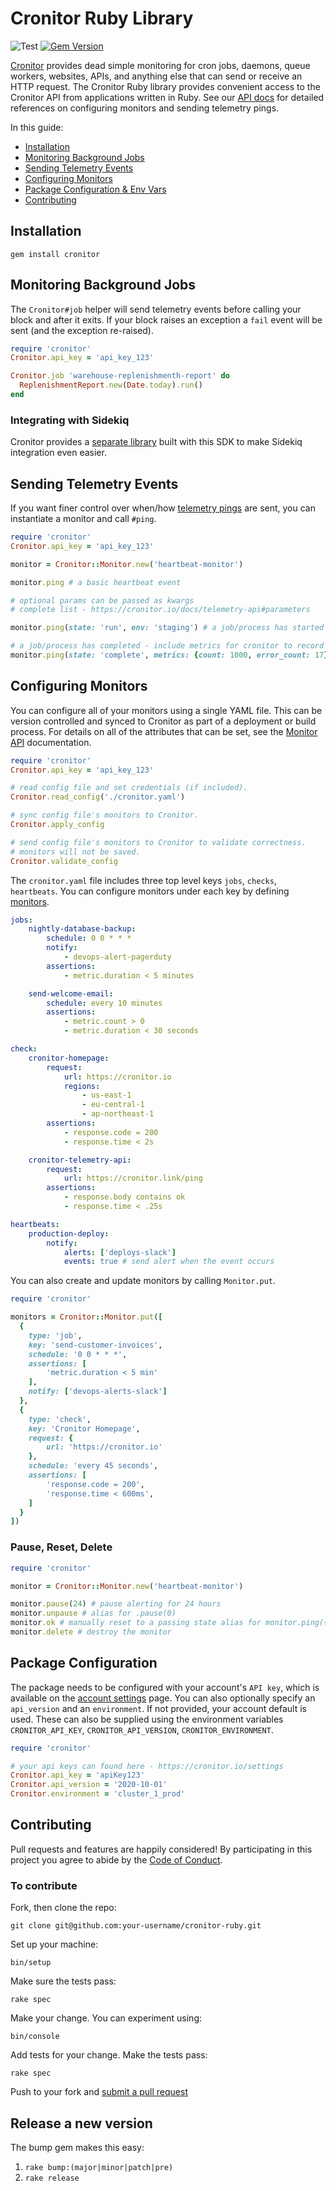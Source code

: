 # Cronitor Ruby Library

![Test](https://github.com/cronitorio/cronitor-ruby/workflows/Test/badge.svg)
[![Gem Version](https://badge.fury.io/rb/cronitor.svg)](https://badge.fury.io/rb/cronitor)


[Cronitor](https://cronitor.io/) provides dead simple monitoring for cron jobs, daemons, queue workers, websites, APIs, and anything else that can send or receive an HTTP request. The Cronitor Ruby library provides convenient access to the Cronitor API from applications written in Ruby. See our [API docs](https://cronitor.io/docs/api) for detailed references on configuring monitors and sending telemetry pings.

In this guide:

- [Installation](#Installation)
- [Monitoring Background Jobs](#monitoring-background-jobs)
- [Sending Telemetry Events](#sending-telemetry-events)
- [Configuring Monitors](#configuring-monitors)
- [Package Configuration & Env Vars](#package-configuration)
- [Contributing](#contributing)

## Installation

```
gem install cronitor
```

## Monitoring Background Jobs

The `Cronitor#job` helper will send telemetry events before calling your block and after it exits. If your block raises an exception a `fail` event will be sent (and the exception re-raised).

```ruby
require 'cronitor'
Cronitor.api_key = 'api_key_123'

Cronitor.job 'warehouse-replenishmenth-report' do
  ReplenishmentReport.new(Date.today).run()
end
```

### Integrating with Sidekiq
Cronitor provides a [separate library](https://github.com/cronitorio/cronitor-sidekiq) built with this SDK to make Sidekiq integration even easier.


## Sending Telemetry Events

If you want finer control over when/how [telemetry pings](https://cronitor.io/docs/telemetry-api) are sent,
you can instantiate a monitor and call `#ping`.

```ruby
require 'cronitor'
Cronitor.api_key = 'api_key_123'

monitor = Cronitor::Monitor.new('heartbeat-monitor')

monitor.ping # a basic heartbeat event

# optional params can be passed as kwargs
# complete list - https://cronitor.io/docs/telemetry-api#parameters

monitor.ping(state: 'run', env: 'staging') # a job/process has started in a staging environment

# a job/process has completed - include metrics for cronitor to record
monitor.ping(state: 'complete', metrics: {count: 1000, error_count: 17})
```

## Configuring Monitors

You can configure all of your monitors using a single YAML file. This can be version controlled and synced to Cronitor as part of
a deployment or build process. For details on all of the attributes that can be set, see the [Monitor API](https://cronitor.io/docs/monitor-api) documentation.

```ruby
require 'cronitor'
Cronitor.api_key = 'api_key_123'

# read config file and set credentials (if included).
Cronitor.read_config('./cronitor.yaml')

# sync config file's monitors to Cronitor.
Cronitor.apply_config

# send config file's monitors to Cronitor to validate correctness.
# monitors will not be saved.
Cronitor.validate_config
```

The `cronitor.yaml` file includes three top level keys `jobs`, `checks`, `heartbeats`. You can configure monitors under each key by defining [monitors](https://cronitor.io/docs/monitor-api#attributes).

```yaml
jobs:
    nightly-database-backup:
        schedule: 0 0 * * *
        notify:
            - devops-alert-pagerduty
        assertions:
            - metric.duration < 5 minutes

    send-welcome-email:
        schedule: every 10 minutes
        assertions:
            - metric.count > 0
            - metric.duration < 30 seconds

check:
    cronitor-homepage:
        request:
            url: https://cronitor.io
            regions:
                - us-east-1
                - eu-central-1
                - ap-northeast-1
        assertions:
            - response.code = 200
            - response.time < 2s

    cronitor-telemetry-api:
        request:
            url: https://cronitor.link/ping
        assertions:
            - response.body contains ok
            - response.time < .25s

heartbeats:
    production-deploy:
        notify:
            alerts: ['deploys-slack']
            events: true # send alert when the event occurs

```

You can also create and update monitors by calling `Monitor.put`.

```ruby
require 'cronitor'

monitors = Cronitor::Monitor.put([
  {
    type: 'job',
    key: 'send-customer-invoices',
    schedule: '0 0 * * *',
    assertions: [
        'metric.duration < 5 min'
    ],
    notify: ['devops-alerts-slack']
  },
  {
    type: 'check',
    key: 'Cronitor Homepage',
    request: {
        url: 'https://cronitor.io'
    },
    schedule: 'every 45 seconds',
    assertions: [
        'response.code = 200',
        'response.time < 600ms',
    ]
  }
])
```

### Pause, Reset, Delete

```ruby
require 'cronitor'

monitor = Cronitor::Monitor.new('heartbeat-monitor')

monitor.pause(24) # pause alerting for 24 hours
monitor.unpause # alias for .pause(0)
monitor.ok # manually reset to a passing state alias for monitor.ping({state: ok})
monitor.delete # destroy the monitor
```

## Package Configuration

The package needs to be configured with your account's `API key`, which is available on the [account settings](https://cronitor.io/settings) page. You can also optionally specify an `api_version` and an `environment`. If not provided, your account default is used. These can also be supplied using the environment variables `CRONITOR_API_KEY`, `CRONITOR_API_VERSION`, `CRONITOR_ENVIRONMENT`.

```ruby
require 'cronitor'

# your api keys can found here - https://cronitor.io/settings
Cronitor.api_key = 'apiKey123'
Cronitor.api_version = '2020-10-01'
Cronitor.environment = 'cluster_1_prod'
```

## Contributing

Pull requests and features are happily considered! By participating in this project you agree to abide by the [Code of Conduct](http://contributor-covenant.org/version/2/0).

### To contribute

Fork, then clone the repo:

    git clone git@github.com:your-username/cronitor-ruby.git


Set up your machine:

    bin/setup


Make sure the tests pass:

    rake spec


Make your change. You can experiment using:

    bin/console


Add tests for your change. Make the tests pass:

    rake spec

Push to your fork and [submit a pull request]( https://github.com/cronitorio/cronitor-ruby/compare/)


## Release a new version

The bump gem makes this easy:

1. `rake bump:(major|minor|patch|pre)`
2. `rake release`

